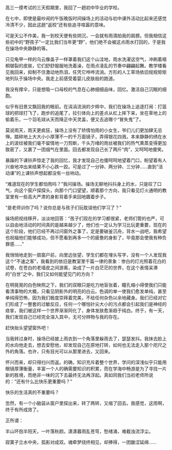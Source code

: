 ---
---
高三一摸考试的三天假期里，我回了一趟初中毕业的学校。

在七中，即使是最吵闹的午饭晚饭时间操场上的活动与初中课外活动比起来还感觉冷清不少，因此这趟“返校”还有些追寻喧嚣的意味。

可是天公不作美，我一到校天便有些阴沉，一会就有雨滴拍我的肩膀。但我相信这些初中的“野孩子”一定比我们当年更“野”，他们绝不会被这点雨水打回的，于是我在操场中央静静的等。

只见龟甲一样的乌云像盖子一样罩着我们这个山洼地，雨水洗濯这空气，冲刷着梧桐皲裂的皮肤，它们舒舒服服地洗着澡，在雨点凌乱的节奏中翩翩起舞。教学楼看见我回来，抑制不住激动地热泪，任凭它哗哗流淌。方形的人工草场依旧规规矩矩地列队于操场中央。我走上前感受着婴儿皮肤般的跑道。

我没有撑伞，只是想吸一口母校的气息在心肺细细品味，回忆。激活自己沉眠的细胞。

似乎有旧景又飘回我的眼前。在涓涓流淌的夕辉中，我们在操场上追逐打闹：打篮球的把球打飞了，跑步的追尾了，拉引体向上的差点从杠上摔下来，坐在草地上的偷着乐，一个羽毛球从天而降正中天灵盖，便又去追哪个“冒失鬼”了。

莫说雨天，雨天更疯狂，操场上没有了矫情怕雨的小女生，爷们儿们更加肆无忌惮。踏碎地上大大小小厚薄不一的千万面镜子，弄得银花四溅，本来静静的绣在水上的波纹被我们毫不留情地一刀剪断，千头万绪的雨丝被我们的热气熏蒸变得更加致密了，又裹了一团烟气在里面。回去都发现自己长了两斤“肉”，又呵呵地傻笑。

暴躁的下课铃声惊走了我的回忆，我才发现自己也傻呵呵地望着门口，盼望着有人兴奋地冲出来结果不小心跌一跤。可是过了一分钟、两分钟、三分钟……直到“活动课”的上课铃声想起都没有一丝响动。

“难道现在的学生都怕雨吗？”我问操场。操场无聊地抖抖身上的水，只是叹了口气，向这个窗户探探头，向那个门口望望，顺着那个方向，我只看见灯火通明的教室里有一些高大严肃的身影背着手来回地踱着步子。

“是老师训你了吗？说你总是与孩子们玩耽误他们学习了？”

操场把视线移开，淡淡地回答：“孩子们现在的学习都很紧，老师们管的也严，可以自由地活动的时间真的是越来越少了，他们也一定认为学习比玩更重要，现在的这个阶段，他们已经不再过问窗外之事了，定是要破釜沉舟，背水一战吧，我希望也祝福他们能够成功，但不愿看到再多一个的疲惫的身影了，毕竟那会使我有种负罪感……”

我悄悄地走到一扇窗户前，向里边张望，学生们都在埋头写字，没有一个人发现我这个“不速之客”，我看到的依旧是教室里千篇一律的景象：惨白的灯光照着花白的试卷，在苍白的老墙皮之间游离，染成了一片白茫茫的世界，在这个表情呆滞的“白世”之中，我们又如何能望见门的方向？

在明晃晃的白色映照之下，我们的双眼只是吃力地盲张着，瞳孔缩小得使我们只能看清事物的大概，只看见阴影外的明亮的白云。色调的单一使我们愈发单纯，甚至单纯得恐怖，因为我们极度崇拜着完美，不给任何杂色以余地藏身。我们已经对它们形成了一整套的过敏反应，任何一个哪怕针尖大小的污点都会引起我们是神经的痉挛，我们被这样一个世界渐渐同化了，身体发肤愈渐趋于纯白。终于，有一天，我们发现自己已经完全溶入其中，无可分辨物与我的存在。

赶快抬头望望窗外吧！

当我转过身时，操场已经披上雨衣到一个角落里躲雨去了，瑟瑟发抖。我抹去脸上的水向他走去，想去安慰他，却发现自己在原地打转，如何也无法走入那个咫尺之外的角落。也许，只有目光可以从那里进去，又回来。

怀兴而来，却只得扫兴而返。的确，知识充斥着整个世界，学问的深浅似乎只能用眼镜厚薄衡量，丰富一个人的确需要知识的积累，而在学海中畅游是为了寻找一片新的胜境，而绝非一味的沉下去最终无法再浮起。真如同我们当初老师所说的：“还有什么比快乐更重要吗？”

快乐的生活真的不重要吗？

忽然，有一个小脑袋从窗户里探出来，转了两转，又缩了回去。我感觉，这雨啊，终于有所成效了。

正所谓：

半山环抱半阳天，一叶落秋颜。潇潇暮雨乱苍穹，愁绪涌，难截浊流浮尘。

寂寞孑立水中央，孤影对成双。魂牵梦绕终相见，却捧得，一团酸涩延绵……